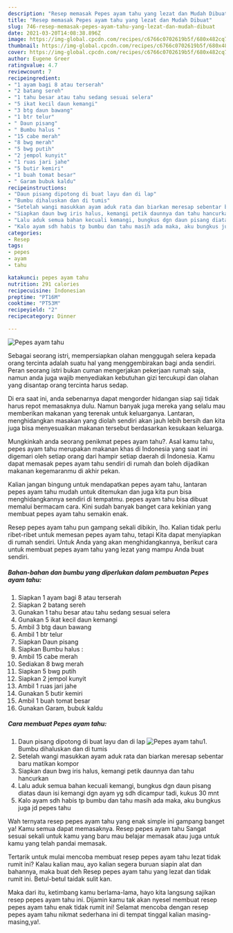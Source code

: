 ```yaml
---
description: "Resep memasak Pepes ayam tahu yang lezat dan Mudah Dibuat"
title: "Resep memasak Pepes ayam tahu yang lezat dan Mudah Dibuat"
slug: 746-resep-memasak-pepes-ayam-tahu-yang-lezat-dan-mudah-dibuat
date: 2021-03-20T14:08:38.896Z
image: https://img-global.cpcdn.com/recipes/c6766c0702619b5f/680x482cq70/pepes-ayam-tahu-foto-resep-utama.jpg
thumbnail: https://img-global.cpcdn.com/recipes/c6766c0702619b5f/680x482cq70/pepes-ayam-tahu-foto-resep-utama.jpg
cover: https://img-global.cpcdn.com/recipes/c6766c0702619b5f/680x482cq70/pepes-ayam-tahu-foto-resep-utama.jpg
author: Eugene Greer
ratingvalue: 4.7
reviewcount: 7
recipeingredient:
- "1 ayam bagi 8 atau terserah"
- "2 batang sereh"
- "1 tahu besar atau tahu sedang sesuai selera"
- "5 ikat kecil daun kemangi"
- "3 btg daun bawang"
- "1 btr telur"
- " Daun pisang"
- " Bumbu halus "
- "15 cabe merah"
- "8 bwg merah"
- "5 bwg putih"
- "2 jempol kunyit"
- "1 ruas jari jahe"
- "5 butir kemiri"
- "1 buah tomat besar"
- " Garam bubuk kaldu"
recipeinstructions:
- "Daun pisang dipotong di buat layu dan di lap"
- "Bumbu dihaluskan dan di tumis"
- "Setelah wangi masukkan ayam aduk rata dan biarkan meresap sebentar baru matikan kompor"
- "Siapkan daun bwg iris halus, kemangi petik daunnya dan tahu hancurkan"
- "Lalu aduk semua bahan kecuali kemangi, bungkus dgn daun pisang diatas daun isi kemangi dgn ayam yg sdh dicampur tadi, kukus 30 mnt"
- "Kalo ayam sdh habis tp bumbu dan tahu masih ada maka, aku bungkus juga jd pepes tahu"
categories:
- Resep
tags:
- pepes
- ayam
- tahu

katakunci: pepes ayam tahu 
nutrition: 291 calories
recipecuisine: Indonesian
preptime: "PT16M"
cooktime: "PT53M"
recipeyield: "2"
recipecategory: Dinner

---
```



![Pepes ayam tahu](https://img-global.cpcdn.com/recipes/c6766c0702619b5f/680x482cq70/pepes-ayam-tahu-foto-resep-utama.jpg)

Sebagai seorang istri, mempersiapkan olahan menggugah selera kepada orang tercinta adalah suatu hal yang menggembirakan bagi anda sendiri. Peran seorang istri bukan cuman mengerjakan pekerjaan rumah saja, namun anda juga wajib menyediakan kebutuhan gizi tercukupi dan olahan yang disantap orang tercinta harus sedap.

Di era  saat ini, anda sebenarnya dapat mengorder hidangan siap saji tidak harus repot memasaknya dulu. Namun banyak juga mereka yang selalu mau memberikan makanan yang terenak untuk keluarganya. Lantaran, menghidangkan masakan yang diolah sendiri akan jauh lebih bersih dan kita juga bisa menyesuaikan makanan tersebut berdasarkan kesukaan keluarga. 



Mungkinkah anda seorang penikmat pepes ayam tahu?. Asal kamu tahu, pepes ayam tahu merupakan makanan khas di Indonesia yang saat ini digemari oleh setiap orang dari hampir setiap daerah di Indonesia. Kamu dapat memasak pepes ayam tahu sendiri di rumah dan boleh dijadikan makanan kegemaranmu di akhir pekan.

Kalian jangan bingung untuk mendapatkan pepes ayam tahu, lantaran pepes ayam tahu mudah untuk ditemukan dan juga kita pun bisa menghidangkannya sendiri di tempatmu. pepes ayam tahu bisa dibuat memalui bermacam cara. Kini sudah banyak banget cara kekinian yang membuat pepes ayam tahu semakin enak.

Resep pepes ayam tahu pun gampang sekali dibikin, lho. Kalian tidak perlu ribet-ribet untuk memesan pepes ayam tahu, tetapi Kita dapat menyiapkan di rumah sendiri. Untuk Anda yang akan menghidangkannya, berikut cara untuk membuat pepes ayam tahu yang lezat yang mampu Anda buat sendiri.

<!--inarticleads1-->

##### Bahan-bahan dan bumbu yang diperlukan dalam pembuatan Pepes ayam tahu:

1. Siapkan 1 ayam bagi 8 atau terserah
1. Siapkan 2 batang sereh
1. Gunakan 1 tahu besar atau tahu sedang sesuai selera
1. Gunakan 5 ikat kecil daun kemangi
1. Ambil 3 btg daun bawang
1. Ambil 1 btr telur
1. Siapkan  Daun pisang
1. Siapkan  Bumbu halus :
1. Ambil 15 cabe merah
1. Sediakan 8 bwg merah
1. Siapkan 5 bwg putih
1. Siapkan 2 jempol kunyit
1. Ambil 1 ruas jari jahe
1. Gunakan 5 butir kemiri
1. Ambil 1 buah tomat besar
1. Gunakan  Garam, bubuk kaldu




<!--inarticleads2-->

##### Cara membuat Pepes ayam tahu:

1. Daun pisang dipotong di buat layu dan di lap
<img src="https://img-global.cpcdn.com/steps/b4735e63a278dd82/160x128cq70/pepes-ayam-tahu-langkah-memasak-1-foto.jpg" alt="Pepes ayam tahu">1. Bumbu dihaluskan dan di tumis
1. Setelah wangi masukkan ayam aduk rata dan biarkan meresap sebentar baru matikan kompor
1. Siapkan daun bwg iris halus, kemangi petik daunnya dan tahu hancurkan
1. Lalu aduk semua bahan kecuali kemangi, bungkus dgn daun pisang diatas daun isi kemangi dgn ayam yg sdh dicampur tadi, kukus 30 mnt
1. Kalo ayam sdh habis tp bumbu dan tahu masih ada maka, aku bungkus juga jd pepes tahu




Wah ternyata resep pepes ayam tahu yang enak simple ini gampang banget ya! Kamu semua dapat memasaknya. Resep pepes ayam tahu Sangat sesuai sekali untuk kamu yang baru mau belajar memasak atau juga untuk kamu yang telah pandai memasak.

Tertarik untuk mulai mencoba membuat resep pepes ayam tahu lezat tidak rumit ini? Kalau kalian mau, ayo kalian segera buruan siapin alat dan bahannya, maka buat deh Resep pepes ayam tahu yang lezat dan tidak rumit ini. Betul-betul taidak sulit kan. 

Maka dari itu, ketimbang kamu berlama-lama, hayo kita langsung sajikan resep pepes ayam tahu ini. Dijamin kamu tak akan nyesel membuat resep pepes ayam tahu enak tidak rumit ini! Selamat mencoba dengan resep pepes ayam tahu nikmat sederhana ini di tempat tinggal kalian masing-masing,ya!.

